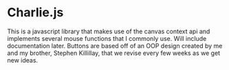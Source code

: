 # Charlie.js

This is a javascript library that makes use of the canvas context api and implements several mouse functions that I commonly use. Will include documentation later. Buttons are based off of an OOP design created by me and my brother, Stephen Killillay, that we revise every few weeks as we get new ideas.
